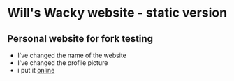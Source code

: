# Will's Wacky website - static version
## Personal website for fork testing


- I've changed the name of the website
- I've changed the profile picture
- i put it <a href="https://charlottetrautmann.github.io/will-wacky-website/">online</a>
